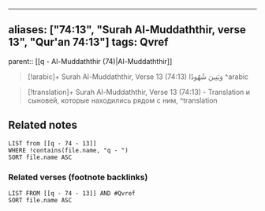 
---
aliases: ["74:13", "Surah Al-Muddaththir, verse 13", "Qur'an 74:13"]
tags: Qvref
---

parent:: [[q - Al-Muddaththir (74)|Al-Muddaththir]]

> [!arabic]+ Surah Al-Muddaththir, Verse 13 (74:13)
> <span class="quran-arabic">وَبَنِينَ شُهُودًا</span>
^arabic

> [!translation]+ Surah Al-Muddaththir, Verse 13 (74:13) - Translation
> и сыновей, которые находились рядом с ним,
^translation



## Related notes
```dataview
LIST from [[q - 74 - 13]]
WHERE !contains(file.name, "q - ")
SORT file.name ASC
```

### Related verses (footnote backlinks)
```dataview
LIST FROM [[q - 74 - 13]] AND #Qvref
SORT file.name ASC
```

